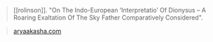 > [[rolinson]]. "On The Indo-European ‘Interpretatio’ Of Dionysus – A Roaring Exaltation Of The Sky Father Comparatively Considered".

> [aryaakasha.com](https://aryaakasha.com/2020/09/29/on-the-indo-european-interpretatio-of-dionysus-a-roaring-exaltation-of-the-sky-father-comparatively-considered/)